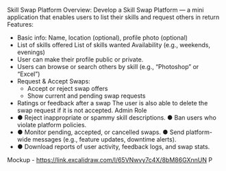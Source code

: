 Skill Swap Platform 
Overview: 
Develop a Skill Swap Platform — a mini application that enables users to list their skills and request others in return 
Features: 
- Basic info: Name, location (optional), profile photo (optional) 
- List of skills offered List of skills wanted Availability (e.g., weekends, evenings) 
- User can make their profile public or private. 
- Users can browse or search others by skill (e.g., “Photoshop” or “Excel”) 
- Request & Accept Swaps: 
  -  Accept or reject swap offers 
  -   Show current and pending swap requests 
- Ratings or feedback after a swap The user is also able to delete the swap request if it is not accepted. 
Admin Role 
- ● Reject inappropriate or spammy skill descriptions. ● Ban users who violate platform policies. 
- ● Monitor pending, accepted, or cancelled swaps. ● Send platform-wide messages (e.g., feature updates, downtime alerts). 
- ● Download reports of user activity, feedback logs, and swap stats. 

Mockup - https://link.excalidraw.com/l/65VNwvy7c4X/8bM86GXnnUN P